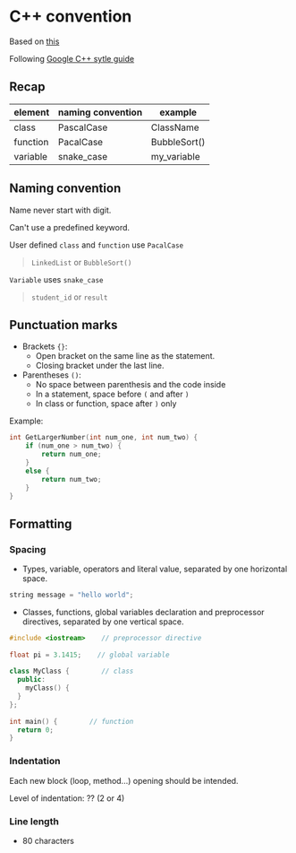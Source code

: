 # C++  convention

Based on [this](https://www.codecademy.com/courses/c-plus-plus-for-programmers/articles/cpp-style-guide)

Following [Google C++ sytle guide](https://google.github.io/styleguide/cppguide.html#cpplint)

## Recap

| element  | naming convention | example      |
|----------|-------------------|--------------|
| class    | PascalCase        | ClassName    |
| function | PacalCase         | BubbleSort() |
| variable | snake_case        | my_variable  |

## Naming convention

Name never start with digit.

Can't use a predefined keyword.

User defined `class` and `function` use `PacalCase` 
> `LinkedList` or `BubbleSort()`

`Variable` uses `snake_case` 
> `student_id` or `result`

## Punctuation marks

- Brackets `{}`: 
    - Open bracket on the same line as the statement. 
    - Closing bracket under the last line.
- Parentheses `()`: 
    - No space between parenthesis and the code inside
    - In a statement, space before `(` and after `)`
    - In class or function, space after `)` only

Example: 


```cpp
int GetLargerNumber(int num_one, int num_two) {
    if (num_one > num_two) {
        return num_one;
    }
    else {
        return num_two;
    }
}
```


## Formatting

### Spacing

- Types, variable, operators and literal value, separated by one horizontal space. 

```cpp
string message = "hello world";
```


- Classes, functions, global variables declaration and preprocessor directives, separated by one vertical space.


```cpp
#include <iostream>    // preprocessor directive
 
float pi = 3.1415;    // global variable
 
class MyClass {        // class
  public:
    myClass() {
  }
};
 
int main() {        // function
  return 0;
}
```


### Indentation

Each new block (loop, method...) opening should be intended. 

Level of indentation: ?? (2 or 4)

### Line length 

- 80 characters
